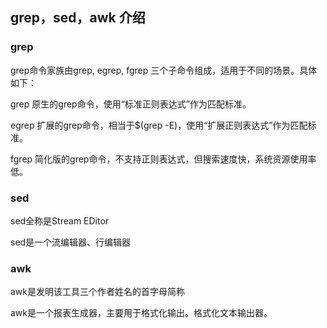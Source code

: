 ## grep，sed，awk 介绍

### grep
 
grep命令家族由grep, egrep, fgrep 三个子命令组成，适用于不同的场景。具体如下：

grep 原生的grep命令，使用“标准正则表达式”作为匹配标准。

egrep 扩展的grep命令，相当于$(grep -E)，使用“扩展正则表达式”作为匹配标准。

fgrep 简化版的grep命令，不支持正则表达式，但搜索速度快，系统资源使用率低。

###  sed

sed全称是Stream EDitor

sed是一个流编辑器、行编辑器

### awk

awk是发明该工具三个作者姓名的首字母简称

awk是一个报表生成器，主要用于格式化输出。格式化文本输出器。